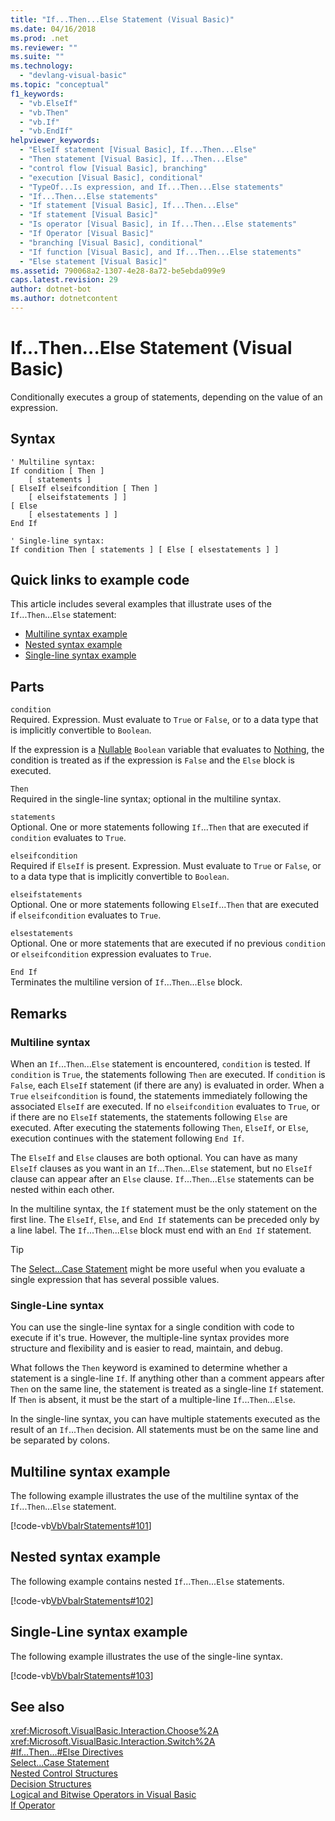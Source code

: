 ```yaml
---
title: "If...Then...Else Statement (Visual Basic)"
ms.date: 04/16/2018
ms.prod: .net
ms.reviewer: ""
ms.suite: ""
ms.technology: 
  - "devlang-visual-basic"
ms.topic: "conceptual"
f1_keywords: 
  - "vb.ElseIf"
  - "vb.Then"
  - "vb.If"
  - "vb.EndIf"
helpviewer_keywords: 
  - "ElseIf statement [Visual Basic], If...Then...Else"
  - "Then statement [Visual Basic], If...Then...Else"
  - "control flow [Visual Basic], branching"
  - "execution [Visual Basic], conditional"
  - "TypeOf...Is expression, and If...Then...Else statements"
  - "If...Then...Else statements"
  - "If statement [Visual Basic], If...Then...Else"
  - "If statement [Visual Basic]"
  - "Is operator [Visual Basic], in If...Then...Else statements"
  - "If Operator [Visual Basic]"
  - "branching [Visual Basic], conditional"
  - "If function [Visual Basic], and If...Then...Else statements"
  - "Else statement [Visual Basic]"
ms.assetid: 790068a2-1307-4e28-8a72-be5ebda099e9
caps.latest.revision: 29
author: dotnet-bot
ms.author: dotnetcontent
---
```

# If...Then...Else Statement (Visual Basic)
Conditionally executes a group of statements, depending on the value of an expression.  
  
## Syntax  
  
```  
' Multiline syntax:  
If condition [ Then ]  
    [ statements ]  
[ ElseIf elseifcondition [ Then ]  
    [ elseifstatements ] ]  
[ Else  
    [ elsestatements ] ]  
End If  
  
' Single-line syntax:  
If condition Then [ statements ] [ Else [ elsestatements ] ]  
```  

## Quick links to example code

This article includes several examples that illustrate uses of the `If`...`Then`...`Else` statement:

* [Multiline syntax example](#multi-line)
* [Nested syntax example](#nested)
* [Single-line syntax example](#single-line)

## Parts  
 `condition`  
 Required. Expression. Must evaluate to `True` or `False`, or to a data type that is implicitly convertible to `Boolean`.  
  
 If the expression is a [Nullable](../../../visual-basic/programming-guide/language-features/data-types/nullable-value-types.md) `Boolean` variable that evaluates to [Nothing](../../../visual-basic/language-reference/nothing.md), the condition is treated as if the expression is `False` and the `Else` block is executed.  
  
 `Then`  
 Required in the single-line syntax; optional in the multiline syntax.  
  
 `statements`  
 Optional. One or more statements following `If`...`Then` that are executed if `condition` evaluates to `True`.  
  
 `elseifcondition`  
 Required if `ElseIf` is present. Expression. Must evaluate to `True` or `False`, or to a data type that is implicitly convertible to `Boolean`.  
  
 `elseifstatements`  
 Optional. One or more statements following `ElseIf`...`Then` that are executed if `elseifcondition` evaluates to `True`.  
  
 `elsestatements`  
 Optional. One or more statements that are executed if no previous `condition` or `elseifcondition` expression evaluates to `True`.  
  
 `End If`  
 Terminates the multiline version of `If`...`Then`...`Else` block.  
  
## Remarks  
  
### Multiline syntax  
 When an `If`...`Then`...`Else` statement is encountered, `condition` is tested. If `condition` is `True`, the statements following `Then` are executed. If `condition` is `False`, each `ElseIf` statement (if there are any) is evaluated in order. When a `True` `elseifcondition` is found, the statements immediately following the associated `ElseIf` are executed. If no `elseifcondition` evaluates to `True`, or if there are no `ElseIf` statements, the statements following `Else` are executed. After executing the statements following `Then`, `ElseIf`, or `Else`, execution continues with the statement following `End If`.  
  
 The `ElseIf` and `Else` clauses are both optional. You can have as many `ElseIf` clauses as you want in an `If`...`Then`...`Else` statement, but no `ElseIf` clause can appear after an `Else` clause. `If`...`Then`...`Else` statements can be nested within each other.  
  
 In the multiline syntax, the `If` statement must be the only statement on the first line. The `ElseIf`, `Else`, and `End If` statements can be preceded only by a line label. The `If`...`Then`...`Else` block must end with an `End If` statement.  
  
> [!TIP]
>  The [Select...Case Statement](../../../visual-basic/language-reference/statements/select-case-statement.md) might be more useful when you evaluate a single expression that has several possible values.  
  
### Single-Line syntax  
 You can use the single-line syntax for a single condition with code to execute if it's true. However, the multiple-line syntax provides more structure and flexibility and is easier to read, maintain, and debug.  
  
 What follows the `Then` keyword is examined to determine whether a statement is a single-line `If`. If anything other than a comment appears after `Then` on the same line, the statement is treated as a single-line `If` statement. If `Then` is absent, it must be the start of a multiple-line `If`...`Then`...`Else`.  
  
 In the single-line syntax, you can have multiple statements executed as the result of an `If`...`Then` decision. All statements must be on the same line and be separated by colons.  

## Multiline syntax example

<a name="multi-line"></a>
 
 The following example illustrates the use of the multiline syntax of the `If`...`Then`...`Else` statement.  
  
 [!code-vb[VbVbalrStatements#101](../../../visual-basic/language-reference/error-messages/codesnippet/VisualBasic/if-then-else-statement_1.vb?highlight=11,14,17,19)]

## Nested syntax example

<a name="nested"></a>

 The following example contains nested `If`...`Then`...`Else` statements.  
  
 [!code-vb[VbVbalrStatements#102](../../../visual-basic/language-reference/error-messages/codesnippet/VisualBasic/if-then-else-statement_2.vb?highlight=14,15,17,19,20,21,23,25,26,28)]

## Single-Line syntax example
  
<a name="single-line"></a>
 The following example illustrates the use of the single-line syntax.  
  
 [!code-vb[VbVbalrStatements#103](../../../visual-basic/language-reference/error-messages/codesnippet/VisualBasic/if-then-else-statement_3.vb?highlight=18)]
  
## See also  
 <xref:Microsoft.VisualBasic.Interaction.Choose%2A>  
 <xref:Microsoft.VisualBasic.Interaction.Switch%2A>  
 [#If...Then...#Else Directives](../../../visual-basic/language-reference/directives/if-then-else-directives.md)  
 [Select...Case Statement](../../../visual-basic/language-reference/statements/select-case-statement.md)  
 [Nested Control Structures](../../../visual-basic/programming-guide/language-features/control-flow/nested-control-structures.md)  
 [Decision Structures](../../../visual-basic/programming-guide/language-features/control-flow/decision-structures.md)  
 [Logical and Bitwise Operators in Visual Basic](../../../visual-basic/programming-guide/language-features/operators-and-expressions/logical-and-bitwise-operators.md)  
 [If Operator](../../../visual-basic/language-reference/operators/if-operator.md)
